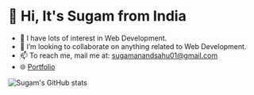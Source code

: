 # 👋 Hi, It's Sugam from India
- 👀 I have lots of interest in Web Development.
- 💞️ I’m looking to collaborate on anything related to Web Development.
- 📫 To reach me, mail me at: sugamanandsahu01@gmail.com
- 🌐 [Portfolio](https://www.sugamsahu.com/)

![Sugam's GitHub stats](https://github-readme-stats.vercel.app/api?username=iSugam&show_icons=true&theme=dark)

<!---
iSugam/iSugam is a ✨ special ✨ repository because its `README.md` (this file) appears on your GitHub profile.
You can click the Preview link to take a look at your changes.
--->
